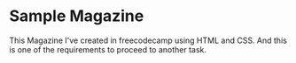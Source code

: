 # Sample Magazine

This Magazine I've created in freecodecamp using HTML and CSS. And this is one of the requirements to proceed to another task.